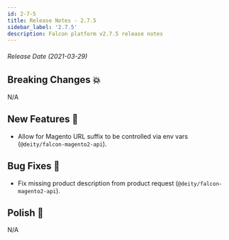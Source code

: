 ```yaml
---
id: 2-7-5
title: Release Notes - 2.7.5
sidebar_label: '2.7.5'
description: Falcon platform v2.7.5 release notes
---
```


###### Release Date (2021-03-29)

## Breaking Changes 💥

N/A

## New Features 🚀

- Allow for Magento URL suffix to be controlled via env vars (`@deity/falcon-magento2-api`).

## Bug Fixes 🐛

- Fix missing product description from product request (`@deity/falcon-magento2-api`).

## Polish 💅

N/A
